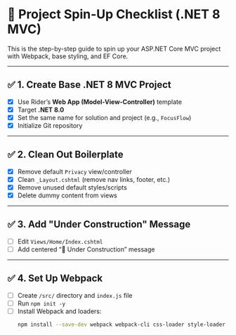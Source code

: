 # 🚀 Project Spin-Up Checklist (.NET 8 MVC)

This is the step-by-step guide to spin up your ASP.NET Core MVC project with Webpack, base styling, and EF Core.

---

## ✅ 1. Create Base .NET 8 MVC Project

- [x] Use Rider’s **Web App (Model-View-Controller)** template
- [x] Target **.NET 8.0**
- [x] Set the same name for solution and project (e.g., `FocusFlow`)
- [x] Initialize Git repository

---

## ✅ 2. Clean Out Boilerplate

- [x] Remove default `Privacy` view/controller
- [x] Clean `_Layout.cshtml` (remove nav links, footer, etc.)
- [x] Remove unused default styles/scripts
- [x] Delete dummy content from views

---

## ✅ 3. Add "Under Construction" Message

- [ ] Edit `Views/Home/Index.cshtml`
- [ ] Add centered “🚧 Under Construction” message

---

## ✅ 4. Set Up Webpack

- [ ] Create `/src/` directory and `index.js` file
- [ ] Run `npm init -y`
- [ ] Install Webpack and loaders:
  ```bash
  npm install --save-dev webpack webpack-cli css-loader style-loader
